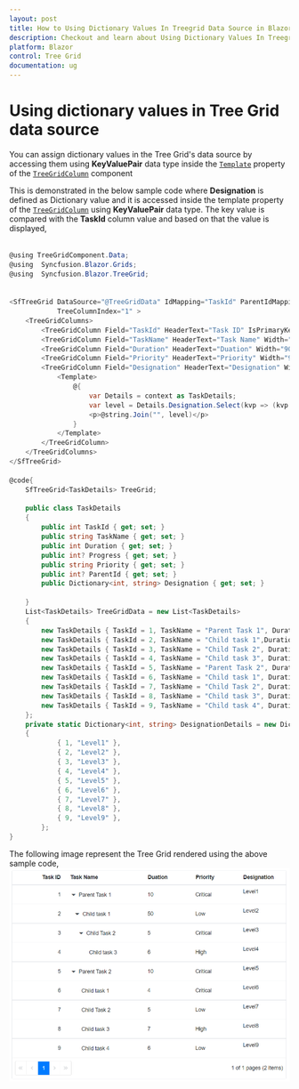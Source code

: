 ```yaml
---
layout: post
title: How to Using Dictionary Values In Treegrid Data Source in Blazor Tree Grid Component | Syncfusion
description: Checkout and learn about Using Dictionary Values In Treegrid Data Source in Blazor Tree Grid component of Syncfusion, and more details.
platform: Blazor
control: Tree Grid
documentation: ug
---
```


# Using dictionary values in Tree Grid data source

You can assign dictionary values in the Tree Grid's data source by accessing them using **KeyValuePair** data type inside the [`Template`](https://help.syncfusion.com/cr/blazor/Syncfusion.Blazor.TreeGrid.TreeGridColumn.html#Syncfusion_Blazor_TreeGrid_TreeGridColumn_Template) property of the [`TreeGridColumn`](https://help.syncfusion.com/cr/blazor/Syncfusion.Blazor.TreeGrid.TreeGridColumns.html) component

This is demonstrated in the below sample code where **Designation** is defined as Dictionary value and it is accessed inside the template property of the [`TreeGridColumn`](https://help.syncfusion.com/cr/blazor/Syncfusion.Blazor.TreeGrid.TreeGridColumns.html) using **KeyValuePair** data type. The key value is compared with the **TaskId** column value and based on that the value is displayed,

```csharp

@using TreeGridComponent.Data;
@using  Syncfusion.Blazor.Grids;
@using  Syncfusion.Blazor.TreeGrid;


<SfTreeGrid DataSource="@TreeGridData" IdMapping="TaskId" ParentIdMapping="ParentId" AllowPaging="true"
            TreeColumnIndex="1" >
    <TreeGridColumns>
        <TreeGridColumn Field="TaskId" HeaderText="Task ID" IsPrimaryKey="true" Width="100" TextAlign="TextAlign.Right"></TreeGridColumn>
        <TreeGridColumn Field="TaskName" HeaderText="Task Name" Width="145"></TreeGridColumn>
        <TreeGridColumn Field="Duration" HeaderText="Duation" Width="90"></TreeGridColumn>
        <TreeGridColumn Field="Priority" HeaderText="Priority" Width="90"></TreeGridColumn>
        <TreeGridColumn Field="Designation" HeaderText="Designation" Width="90">
            <Template>
                @{
                    var Details = context as TaskDetails;
                    var level = Details.Designation.Select(kvp => (kvp.Key == Details.TaskId) ? kvp.Value.ToString() : "");
                    <p>@string.Join("", level)</p>
                }
            </Template>
        </TreeGridColumn>
    </TreeGridColumns>
</SfTreeGrid>

@code{
    SfTreeGrid<TaskDetails> TreeGrid;

    public class TaskDetails
    {
        public int TaskId { get; set; }
        public string TaskName { get; set; }
        public int Duration { get; set; }
        public int? Progress { get; set; }
        public string Priority { get; set; }
        public int? ParentId { get; set; }
        public Dictionary<int, string> Designation { get; set; }

    }
    List<TaskDetails> TreeGridData = new List<TaskDetails>
    {
        new TaskDetails { TaskId = 1, TaskName = "Parent Task 1", Duration = 10, Progress = 70, Priority = "Critical", ParentId = null, Designation = DesignationDetails},
        new TaskDetails { TaskId = 2, TaskName = "Child task 1",Duration = 50, Progress = 80, Priority = "Low",  ParentId = 1, Designation = DesignationDetails},
        new TaskDetails { TaskId = 3, TaskName = "Child Task 2", Duration = 5, Progress = 65, Priority = "Critical", ParentId = 2, Designation = DesignationDetails},
        new TaskDetails { TaskId = 4, TaskName = "Child task 3", Duration = 6, Priority = "High", Progress = 77, ParentId = 3, Designation = DesignationDetails},
        new TaskDetails { TaskId = 5, TaskName = "Parent Task 2", Duration = 10, Progress = 70, Priority = "Critical", ParentId = null, Designation = DesignationDetails},
        new TaskDetails { TaskId = 6, TaskName = "Child task 1", Duration = 4, Progress = 80, Priority = "Critical", ParentId = 5, Designation = DesignationDetails},
        new TaskDetails { TaskId = 7, TaskName = "Child Task 2", Duration = 5, Progress = 65, Priority = "Low", ParentId = 5, Designation = DesignationDetails},
        new TaskDetails { TaskId = 8, TaskName = "Child task 3", Duration = 7, Progress = 77, Priority = "High", ParentId = 5, Designation = DesignationDetails},
        new TaskDetails { TaskId = 9, TaskName = "Child task 4", Duration = 6, Progress = 77, Priority = "Low", ParentId = 5, Designation = DesignationDetails},
    };
    private static Dictionary<int, string> DesignationDetails = new Dictionary<int, string>()
    {
            { 1, "Level1" },
            { 2, "Level2" },
            { 3, "Level3" },
            { 4, "Level4" },
            { 5, "Level5" },
            { 6, "Level6" },
            { 7, "Level7" },
            { 8, "Level8" },
            { 9, "Level9" },
        };
}

```

The following image represent the Tree Grid rendered using the above sample code,
![`Dictionary Values`](../images/dictionary-values-treegrid.png)